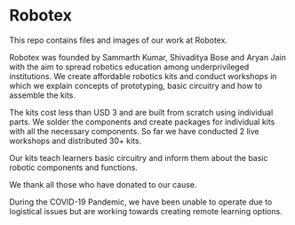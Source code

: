 # Robotex
This repo contains files and images of our work at Robotex.

Robotex was founded by Sammarth Kumar, Shivaditya Bose and Aryan Jain with the aim to spread robotics education among underprivileged institutions. We create affordable robotics kits and conduct workshops in which we explain concepts of prototyping, basic circuitry and how to assemble the kits.

The kits cost less than USD 3 and are built from scratch using individual parts. We solder the components and create packages for individual kits with all the necessary components. So far we have conducted 2 live workshops and distributed 30+ kits.

Our kits teach learners basic circuitry and inform them about the basic robotic components and functions.

We thank all those who have donated to our cause.

During the COVID-19 Pandemic, we have been unable to operate due to logistical issues but are working towards creating remote learning options.
